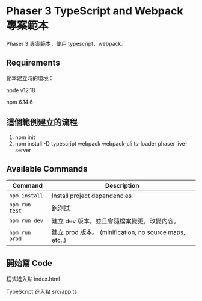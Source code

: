 # Phaser 3 TypeScript and Webpack 專案範本

Phaser 3 專案範本，使用 typescript，webpack。

## Requirements
範本建立時的環境：

node v12.18

npm 6.14.6

## 這個範例建立的流程

1. npm init
2. npm install -D typescript webpack webpack-cli ts-loader phaser live-server

## Available Commands

| Command | Description |
|---------|-------------|
| `npm install` | Install project dependencies |
| `npm run test` | 跑測試 |
| `npm run dev` | 建立 dev 版本，並且會隨檔案變更，改變內容。 |
| `npm run prod` | 建立 prod 版本。 (minification, no source maps, etc..) |

## 開始寫 Code

程式進入點 index.html

TypeScript 進入點 src/app.ts

